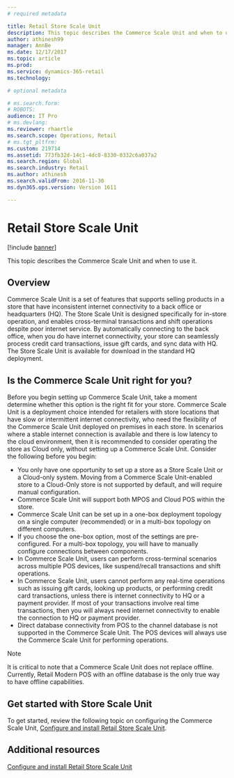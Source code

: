 ```yaml
---
# required metadata

title: Retail Store Scale Unit
description: This topic describes the Commerce Scale Unit and when to use it.
author: athinesh99
manager: AnnBe
ms.date: 12/17/2017
ms.topic: article
ms.prod: 
ms.service: dynamics-365-retail
ms.technology: 

# optional metadata

# ms.search.form: 
# ROBOTS: 
audience: IT Pro
# ms.devlang: 
ms.reviewer: rhaertle
ms.search.scope: Operations, Retail
# ms.tgt_pltfrm: 
ms.custom: 219714
ms.assetid: 773fb32d-14c1-4dc8-8330-0332c6a037a2
ms.search.region: Global
ms.search.industry: Retail
ms.author: athinesh
ms.search.validFrom: 2016-11-30
ms.dyn365.ops.version: Version 1611

---
```


# Retail Store Scale Unit

[!include [banner](../includes/banner.md)]

This topic describes the Commerce Scale Unit and when to use it.

Overview
--------

Commerce Scale Unit is a set of features that supports selling products in a store that have inconsistent internet connectivity to a back office or headquarters (HQ). The Store Scale Unit is designed specifically for in-store operation, and enables cross-terminal transactions and shift operations despite poor internet service. By automatically connecting to the back office, when you do have internet connectivity, your store can seamlessly process credit card transactions, issue gift cards, and sync data with HQ. The Store Scale Unit is available for download in the standard HQ deployment.

## Is the Commerce Scale Unit right for you?
Before you begin setting up Commerce Scale Unit, take a moment determine whether this option is the right fit for your store. Commerce Scale Unit is a deployment choice intended for retailers with store locations that have slow or intermittent internet connectivity, who need the flexibility of the Commerce Scale Unit deployed on premises in each store. 
In scenarios where a stable internet connection is available and there is low latency to the cloud environment, then it is recommended to consider operating the store as Cloud only, without setting up a Commerce Scale Unit. Consider the following before you begin:

-   You only have one opportunity to set up a store as a Store Scale Unit or a Cloud-only system. Moving from a Commerce Scale Unit-enabled store to a Cloud-Only store is not supported by default, and will require manual configuration.
-   Commerce Scale Unit will support both MPOS and Cloud POS within the store.
-   Commerce Scale Unit can be set up in a one-box deployment topology on a single computer (recommended) or in a multi-box topology on different computers.
-   If you choose the one-box option, most of the settings are pre-configured. For a multi-box topology, you will have to manually configure connections between components.
-   In Commerce Scale Unit, users can perform cross-terminal scenarios across multiple POS devices, like suspend/recall transactions and shift operations.
-   In Commerce Scale Unit, users cannot perform any real-time operations such as issuing gift cards, looking up products, or performing credit card transactions, unless there is internet connectivity to HQ or a payment provider. If most of your transactions involve real time transactions, then you will always need internet connectivity to enable the connection to HQ or payment provider.
-   Direct database connectivity from POS to the channel database is not supported in the Commerce Scale Unit. The POS devices will always use the Commerce Scale Unit for performing operations.

> [!NOTE]
> It is critical to note that a Commerce Scale Unit does not replace offline. Currently, Retail Modern POS with an offline database is the only true way to have offline capabilities. 

## Get started with Store Scale Unit

To get started, review the following topic on configuring the Commerce Scale Unit, [Configure and install Retail Store Scale Unit](retail-store-scale-unit-configuration-installation.md).

Additional resources
--------

[Configure and install Retail Store Scale Unit](retail-store-scale-unit-configuration-installation.md)



